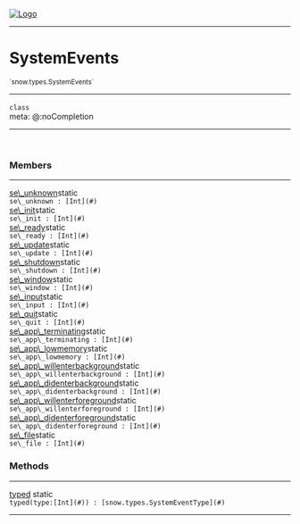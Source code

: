 
[![Logo](../../../images/logo.png)](../../../api/index.html)

---



<h1>SystemEvents</h1>
<small>`snow.types.SystemEvents`</small>



---

`class`
<span class="meta">
<br/>meta: @:noCompletion
</span>


---

&nbsp;
&nbsp;



<h3>Members</h3> <hr/><span class="member apipage">
                <a name="se_unknown"><a class="lift" href="#se_unknown">se\_unknown</a></a><span class="inline-block static">static</span><div class="clear"></div><code class="signature apipage">se\_unknown : [Int](#)</code><br/></span>
            <span class="small_desc_flat"></span><span class="member apipage">
                <a name="se_init"><a class="lift" href="#se_init">se\_init</a></a><span class="inline-block static">static</span><div class="clear"></div><code class="signature apipage">se\_init : [Int](#)</code><br/></span>
            <span class="small_desc_flat"></span><span class="member apipage">
                <a name="se_ready"><a class="lift" href="#se_ready">se\_ready</a></a><span class="inline-block static">static</span><div class="clear"></div><code class="signature apipage">se\_ready : [Int](#)</code><br/></span>
            <span class="small_desc_flat"></span><span class="member apipage">
                <a name="se_update"><a class="lift" href="#se_update">se\_update</a></a><span class="inline-block static">static</span><div class="clear"></div><code class="signature apipage">se\_update : [Int](#)</code><br/></span>
            <span class="small_desc_flat"></span><span class="member apipage">
                <a name="se_shutdown"><a class="lift" href="#se_shutdown">se\_shutdown</a></a><span class="inline-block static">static</span><div class="clear"></div><code class="signature apipage">se\_shutdown : [Int](#)</code><br/></span>
            <span class="small_desc_flat"></span><span class="member apipage">
                <a name="se_window"><a class="lift" href="#se_window">se\_window</a></a><span class="inline-block static">static</span><div class="clear"></div><code class="signature apipage">se\_window : [Int](#)</code><br/></span>
            <span class="small_desc_flat"></span><span class="member apipage">
                <a name="se_input"><a class="lift" href="#se_input">se\_input</a></a><span class="inline-block static">static</span><div class="clear"></div><code class="signature apipage">se\_input : [Int](#)</code><br/></span>
            <span class="small_desc_flat"></span><span class="member apipage">
                <a name="se_quit"><a class="lift" href="#se_quit">se\_quit</a></a><span class="inline-block static">static</span><div class="clear"></div><code class="signature apipage">se\_quit : [Int](#)</code><br/></span>
            <span class="small_desc_flat"></span><span class="member apipage">
                <a name="se_app_terminating"><a class="lift" href="#se_app_terminating">se\_app\_terminating</a></a><span class="inline-block static">static</span><div class="clear"></div><code class="signature apipage">se\_app\_terminating : [Int](#)</code><br/></span>
            <span class="small_desc_flat"></span><span class="member apipage">
                <a name="se_app_lowmemory"><a class="lift" href="#se_app_lowmemory">se\_app\_lowmemory</a></a><span class="inline-block static">static</span><div class="clear"></div><code class="signature apipage">se\_app\_lowmemory : [Int](#)</code><br/></span>
            <span class="small_desc_flat"></span><span class="member apipage">
                <a name="se_app_willenterbackground"><a class="lift" href="#se_app_willenterbackground">se\_app\_willenterbackground</a></a><span class="inline-block static">static</span><div class="clear"></div><code class="signature apipage">se\_app\_willenterbackground : [Int](#)</code><br/></span>
            <span class="small_desc_flat"></span><span class="member apipage">
                <a name="se_app_didenterbackground"><a class="lift" href="#se_app_didenterbackground">se\_app\_didenterbackground</a></a><span class="inline-block static">static</span><div class="clear"></div><code class="signature apipage">se\_app\_didenterbackground : [Int](#)</code><br/></span>
            <span class="small_desc_flat"></span><span class="member apipage">
                <a name="se_app_willenterforeground"><a class="lift" href="#se_app_willenterforeground">se\_app\_willenterforeground</a></a><span class="inline-block static">static</span><div class="clear"></div><code class="signature apipage">se\_app\_willenterforeground : [Int](#)</code><br/></span>
            <span class="small_desc_flat"></span><span class="member apipage">
                <a name="se_app_didenterforeground"><a class="lift" href="#se_app_didenterforeground">se\_app\_didenterforeground</a></a><span class="inline-block static">static</span><div class="clear"></div><code class="signature apipage">se\_app\_didenterforeground : [Int](#)</code><br/></span>
            <span class="small_desc_flat"></span><span class="member apipage">
                <a name="se_file"><a class="lift" href="#se_file">se\_file</a></a><span class="inline-block static">static</span><div class="clear"></div><code class="signature apipage">se\_file : [Int](#)</code><br/></span>
            <span class="small_desc_flat"></span>





<h3>Methods</h3> <hr/><span class="method apipage">
            <a name="typed"><a class="lift" href="#typed">typed</a></a> <span class="inline-block static">static</span><div class="clear"></div><code class="signature apipage">typed(type:[Int](#)<span></span>) : [snow.types.SystemEventType](#)</code><br/><span class="small_desc_flat"></span>
        </span>
    





---

&nbsp;
&nbsp;
&nbsp;
&nbsp;
